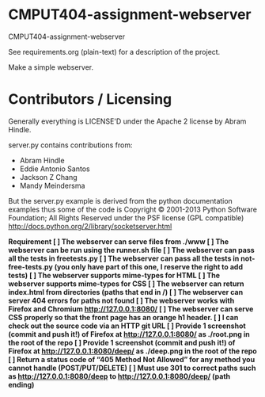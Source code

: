 CMPUT404-assignment-webserver
=============================

CMPUT404-assignment-webserver

See requirements.org (plain-text) for a description of the project.

Make a simple webserver.

Contributors / Licensing
========================

Generally everything is LICENSE'D under the Apache 2 license by Abram Hindle.

server.py contains contributions from:

* Abram Hindle
* Eddie Antonio Santos
* Jackson Z Chang
* Mandy Meindersma 

But the server.py example is derived from the python documentation
examples thus some of the code is Copyright © 2001-2013 Python
Software Foundation; All Rights Reserved under the PSF license (GPL
compatible) http://docs.python.org/2/library/socketserver.html

<b>Requirement<b>
[ ] The webserver can serve files from ./www
[ ] The webserver can be run using the runner.sh file
[ ] The webserver can pass all the tests in freetests.py
[ ] The webserver can pass all the tests in not-free-tests.py (you only have part of this one, I reserve the right to add tests)
[ ] The webserver supports mime-types for HTML
[ ] The webserver supports mime-types for CSS
[ ] The webserver can return index.html from directories (paths that end in /)
[ ] The webserver can server 404 errors for paths not found
[ ] The webserver works with Firefox and Chromium http://127.0.0.1:8080/
[ ] The webserver can serve CSS properly so that the front page has an orange h1 header.
[ ] I can check out the source code via an HTTP git URL
[ ] Provide 1 screenshot (commit and push it!) of Firefox at http://127.0.0.1:8080/ as ./root.png in the root of the repo
[ ] Provide 1 screenshot (commit and push it!) of Firefox at http://127.0.0.1:8080/deep/ as ./deep.png in the root of the repo
[ ] Return a status code of “405 Method Not Allowed” for any method you cannot handle (POST/PUT/DELETE)
[ ] Must use 301 to correct paths such as http://127.0.0.1:8080/deep to http://127.0.0.1:8080/deep/ (path ending)
